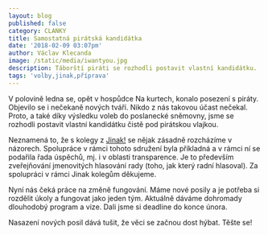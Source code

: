```yaml
---
layout: blog
published: false
category: CLANKY
title: Samostatná pirátská kandidátka
date: '2018-02-09 03:07pm'
author: Václav Klecanda
image: /static/media/iwantyou.jpg
description: Táborští piráti se rozhodli postavit vlastní kandidátku.
tags: 'volby,jinak,příprava'
---
```

V polovině ledna se, opět v hospůdce Na kurtech, konalo  posezení s piráty.
Objevilo se i nečekaně nových tváří.
Nikdo z nás takovou účast nečekal.
Proto, a také díky výsledku voleb do poslanecké sněmovny, jsme se rozhodli postavit vlastní kandidátku čistě pod pirátskou vlajkou.

Neznamená to, že s kolegy z [Jinak!](http://www.taborjinak.cz/) se nějak zásadně rozcházíme v názorech.
Spolupráce v rámci tohoto sdružení byla příkladná a v rámci ní se podařila řada úspěchů, mj. i v oblasti transparence.
Je to především zveřejňování jmenovitých hlasování rady (toho, jak který radní hlasoval).
Za spolupráci v rámci Jinak kolegům děkujeme.

Nyní nás čeká práce na změně fungování.
Máme nové posily a je potřeba si rozdělit úkoly a fungovat jako jeden tým.
Aktuálně dáváme dohromady dlouhodobý program a vize.
Dali jsme si deadline do konce února.

Nasazení nových posil dává tušit, že věci se začnou dost hýbat. Těšte se!
